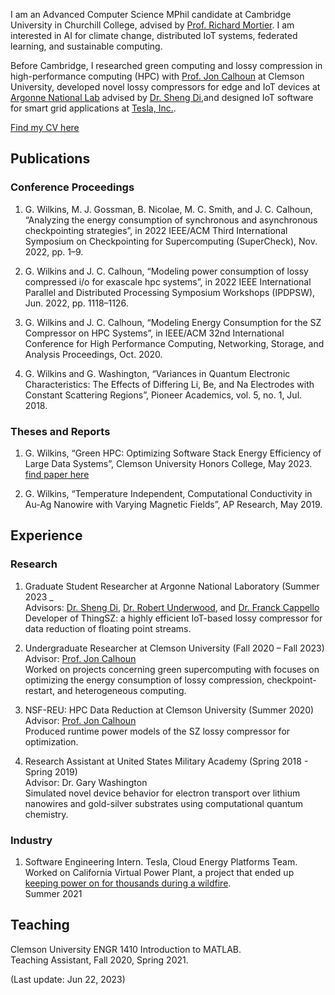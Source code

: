 I am an Advanced Computer Science MPhil candidate at Cambridge University in Churchill College, advised by [Prof. Richard Mortier](https://mort.io/). I am interested in AI for climate change, distributed IoT systems, federated learning, and sustainable computing.<br>

Before Cambridge, I researched green computing and lossy compression in high-performance computing (HPC) with [Prof. Jon Calhoun](https://jonccal.people.clemson.edu/) at Clemson University, developed novel lossy compressors for edge and IoT devices at [Argonne National Lab](https://www.anl.gov/) advised by [Dr. Sheng Di](https://www.mcs.anl.gov/~shdi/),and designed IoT software for smart grid applications at [Tesla, Inc.](https://www.tesla.com/support/energy/powerwall/own/california-virtual-power-plant).

[Find my CV here](https://grantwilkins.github.io/Grant_W_CV.pdf)

## Publications

### Conference Proceedings

1. G. Wilkins, M. J. Gossman, B. Nicolae, M. C. Smith, and J. C. Calhoun, “Analyzing the energy consumption of synchronous and asynchronous checkpointing strategies”, in 2022 IEEE/ACM Third International Symposium on Checkpointing for Supercomputing (SuperCheck), Nov. 2022, pp. 1–9.

2. G. Wilkins and J. C. Calhoun, “Modeling power consumption of lossy compressed i/o for exascale hpc systems”, in 2022 IEEE International Parallel and Distributed Processing Symposium Workshops (IPDPSW), Jun. 2022, pp. 1118–1126.

3. G. Wilkins and J. C. Calhoun, “Modeling Energy Consumption for the SZ Compressor on HPC Systems”, in IEEE/ACM 32nd International Conference for High Performance Computing, Networking, Storage, and Analysis Proceedings, Oct. 2020.

4. G. Wilkins and G. Washington, “Variances in Quantum Electronic Characteristics: The Effects of Differing Li, Be, and Na Electrodes with Constant Scattering Regions”, Pioneer Academics, vol. 5, no. 1, Jul. 2018.

### Theses and Reports

1. G. Wilkins, “Green HPC: Optimizing Software Stack Energy Efficiency of Large Data Systems”, Clemson University Honors College, May 2023. [find paper here](https://grantwilkins.github.io/greenHPC_Grant_W.pdf)

2. G. Wilkins, “Temperature Independent, Computational Conductivity in Au-Ag Nanowire with Varying Magnetic Fields”, AP Research, May 2019.



## Experience

### Research

1. Graduate Student Researcher at Argonne National Laboratory (Summer 2023 _
<br> Advisors: [Dr. Sheng Di](https://www.mcs.anl.gov/~shdi/), [Dr. Robert Underwood](https://robertu94.github.io/), and [Dr. Franck Cappello](https://www.anl.gov/profile/franck-cappello)
<br> Developer of ThingSZ: a highly efficient IoT-based lossy compressor for data reduction of floating point streams.

2. Undergraduate Researcher at Clemson University (Fall 2020 – Fall 2023)
<br> Advisor: [Prof. Jon Calhoun](https://jonccal.people.clemson.edu/)
<br> Worked on projects concerning green supercomputing with focuses on optimizing the energy consumption of lossy compression, checkpoint-restart, and heterogeneous computing.

3. NSF-REU: HPC Data Reduction at Clemson University (Summer 2020)
<br> Advisor: [Prof. Jon Calhoun](https://jonccal.people.clemson.edu/)
<br> Produced runtime power models of the SZ lossy compressor for optimization.

4. Research Assistant at United States Military Academy (Spring 2018 - Spring 2019)
<br> Advisor: Dr. Gary Washington
<br> Simulated novel device behavior for electron transport over lithium nanowires and gold-silver substrates using computational quantum chemistry.

### Industry

1. Software Engineering Intern. Tesla, Cloud Energy Platforms Team. <br>
Worked on California Virtual Power Plant, a project that ended up [keeping power on for thousands during a wildfire](https://electrek.co/2022/08/18/teslas-virtual-power-plant-first-event-helping-grid-future/). <br>
Summer 2021 <br>


## Teaching

Clemson University ENGR 1410 Introduction to MATLAB.<br>
Teaching Assistant, Fall 2020, Spring 2021.
  
(Last update: Jun 22, 2023)
